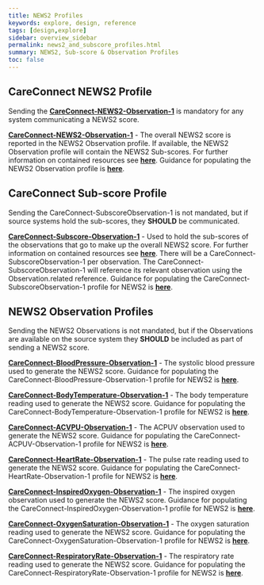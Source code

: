 ```yaml
---
title: NEWS2 Profiles
keywords: explore, design, reference
tags: [design,explore]
sidebar: overview_sidebar
permalink: news2_and_subscore_profiles.html
summary: NEWS2, Sub-score & Observation Profiles
toc: false
---
```


## CareConnect NEWS2 Profile ##

Sending the <a href="https://fhir.nhs.uk/STU3/StructureDefinition/CareConnect-NEWS2-Observation-1" target="_blank">**CareConnect-NEWS2-Observation-1**</a> is mandatory for any system communicating a NEWS2 score.

<a href="https://fhir.nhs.uk/STU3/StructureDefinition/CareConnect-NEWS2-Observation-1" target="_blank">**CareConnect-NEWS2-Observation-1**</a> - The overall NEWS2 score is reported in the NEWS2 Observation profile. If available, the NEWS2 Observation profile will contain the NEWS2 Sub-scores. For further information on contained resources see <a href="https://www.hl7.org/fhir/references.html#contained" target="_blank">**here**</a>. Guidance for populating the NEWS2 Observation profile is <a href="./news2_observation_guidance.html">**here**</a>.


## CareConnect Sub-score Profile ##

Sending the CareConnect-SubscoreObservation-1 is not mandated, but if source systems hold the sub-scores, they **SHOULD** be communicated.

<a href="https://fhir.hl7.org.uk/STU3/StructureDefinition/CareConnect-Subscore-Observation-1" target="_blank">**CareConnect-Subscore-Observation-1**</a> - Used to hold the sub-scores of the observations that go to make up the overall NEWS2 score. For further information on contained resources see <a href="https://www.hl7.org/fhir/references.html#contained" target="_blank">**here**</a>. There will be a CareConnect-SubscoreObservation-1 per observation. The CareConnect-SubscoreObservation-1 will reference its relevant observation using the Observation.related reference. Guidance for populating the CareConnect-SubscoreObservation-1 profile for NEWS2 is <a href="./news2_subscore_guidance.html">**here**</a>.


## NEWS2 Observation Profiles ##

Sending the NEWS2 Observations is not mandated, but if the Observations are available on the source system they **SHOULD** be included as part of sending a NEWS2 score.

<a href="https://fhir.hl7.org.uk/STU3/StructureDefinition/CareConnect-BloodPressure-Observation-1" target="_blank">**CareConnect-BloodPressure-Observation-1**</a> - The systolic blood pressure used to generate the NEWS2 score. Guidance for populating the CareConnect-BloodPressure-Observation-1 profile for NEWS2 is <a href="./news2_bloodpressure_guidance.html">**here**</a>.

<a href="https://fhir.hl7.org.uk/STU3/StructureDefinition/CareConnect-BodyTemperature-Observation-1" target="_blank">**CareConnect-BodyTemperature-Observation-1**</a> - The body temperature reading used to generate the NEWS2 score. Guidance for populating the CareConnect-BodyTemperature-Observation-1 profile for NEWS2 is <a href="./news2_bodytemperature_guidance.html">**here**</a>.

<a href="https://fhir.hl7.org.uk/STU3/StructureDefinition/CareConnect-ACVPU-Observation-1" target="_blank">**CareConnect-ACVPU-Observation-1**</a> - The ACPUV observation used to generate the NEWS2 score. Guidance for populating the CareConnect-ACPUV-Observation-1 profile for NEWS2 is <a href="./news2_acvpu_guidance.html">**here**</a>.

<a href="https://fhir.hl7.org.uk/STU3/StructureDefinition/CareConnect-HeartRate-Observation-1" target="_blank">**CareConnect-HeartRate-Observation-1**</a> - The pulse rate reading used to generate the NEWS2 score. Guidance for populating the CareConnect-HeartRate-Observation-1 profile for NEWS2 is <a href="./news2_pulserate_guidance.html">**here**</a>.

<a href="https://fhir.hl7.org.uk/STU3/StructureDefinition/CareConnect-InspiredOxygen-Observation-1" target="_blank">**CareConnect-InspiredOxygen-Observation-1**</a> - The inspired oxygen observation used to generate the NEWS2 score. Guidance for populating the CareConnect-InspiredOxygen-Observation-1 profile for NEWS2 is <a href="./news2_inspiredoxygen_guidance.html">**here**</a>.

<a href="https://fhir.hl7.org.uk/STU3/StructureDefinition/CareConnect-OxygenSaturation-Observation-1" target="_blank">**CareConnect-OxygenSaturation-Observation-1**</a> - The oxygen saturation reading used to generate the NEWS2 score. Guidance for populating the CareConnect-OxygenSaturation-Observation-1 profile for NEWS2 is <a href="./news2_oxygensaturation_guidance.html">**here**</a>.

<a href="https://fhir.hl7.org.uk/STU3/StructureDefinition/CareConnect-RespiratoryRate-Observation-1" target="_blank">**CareConnect-RespiratoryRate-Observation-1**</a> - The respiratory rate reading used to generate the NEWS2 score. Guidance for populating the CareConnect-RespiratoryRate-Observation-1 profile for NEWS2 is <a href="./news2_respiratoryrate_guidance.html">**here**</a>.
